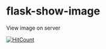 # flask-show-image
View image on server

[![HitCount](http://hits.dwyl.io/teamtact/https://github.com/teamtact/flask-show-image.svg)](http://hits.dwyl.io/teamtact/https://github.com/teamtact/flask-show-image)
